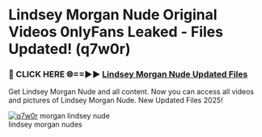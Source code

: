 # Lindsey Morgan Nude Original Videos 0nlyFans Leaked - Files Updated! (q7w0r)

<h3>🔴 CLICK HERE 🌐==►► <a href="https://tinyurl.com/5h6xmrr3" rel="nofollow">Lindsey Morgan Nude Updated Files</a></h3>

Get Lindsey Morgan Nude and all content. Now you can access all videos and pictures of Lindsey Morgan Nude. New Updated Files 2025!

[![q7w0r](https://i.imgur.com/KVD873Z.gif)](https://tinyurl.com/5h6xmrr3)
morgan lindsey nude<br>
lindsey morgan nudes